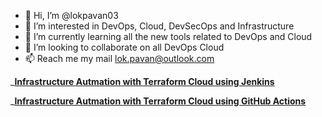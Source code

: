 - 👋 Hi, I’m @lokpavan03
- 👀 I’m interested in DevOps, Cloud, DevSecOps and Infrastructure 
- 🌱 I’m currently learning all the new tools related to DevOps and Cloud
- 💞️ I’m looking to collaborate on all DevOps Cloud 
- 📫 Reach me my mail lok.pavan@outlook.com

_**[Infrastructure Autmation with Terraform Cloud using Jenkins](https://lokpavan03.github.io/InfraAutoJenkinsTFCloud/)**

_**[Infrastructure Autmation with Terraform Cloud using GitHub Actions](https://lokpavan03.github.io/terraformgitaction/)**

<!---
lokpavan03/lokpavan03 is a ✨ special ✨ repository because its `README.md` (this file) appears on your GitHub profile.
You can click the Preview link to take a look at your changes.
--->
